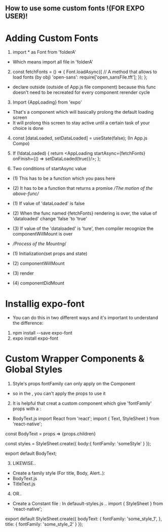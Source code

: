 ## How to use some custom fonts !(FOR EXPO USER)!

# Adding Custom Fonts
1. import * as Font from 'folderA'
- Which means import all file in 'folderA' 

2. const fetchFonts = () => { 
  Font.loadAsync({ // A method that allows to load fonts (by obj)
    'open-sans': require['open_sansFile.tft'];
  });
};
- declare outside (outside of App.js file component) because this func doesn't need to be recreated for every component rerender cycle

3. Import {AppLoading} from 'expo'
- That's a component which will basically prolong the default loading screen
- It will prolong this screen to stay active until a certain task of your choice is done

4. const [dataLoaded, setDataLoaded] = 
useState(false); (In App.js Compo)

5. If (!dataLoaded) {
  return <AppLoading startAsync={fetchFonts} onFinish={() => setDataLoaded(true)}/>;
};

6. Two conditions of startAsync value
- (1) This has to be a function which you pass here
- (2) It has to be a function that returns a promise
*/The motion of the above-func/*
- (1) If value of 'dataLoaded' is false 
- (2) When the func named {fetchFonts} rendering is over, the value of  'dataloaded' change 'false 'to 'true'
- (3) If value of the 'dataloaded' is 'ture', then compiler recognize the  componentWillMount is over

- */Process of the Mountng*/
- (1) Initialization(set props and state)
- (2) componentWillMount
- (3) render
- (4) componentDidMount

# Installig expo-font

- You can do this in two different ways and it's important to understand the difference:
1. npm install --save expo-font
2. expo install expo-font

# Custom Wrapper Components & Global Styles

1. Style's props fontFamily can only apply on the <Text> Component
- so in the <View>, you can't apply the props to use it

2. It is helpful that creat a custom component which give 'fontFamily' props with a <View/> :
- BodyText.js
import React from 'react';
import { Text, StyleSheet } from 'react-native';

const BodyText = props => <Text style= {styles.body}>{props.children}</Text>

const styles = StyleSheet.create({
  body:{
    fontFamily: 'someStyle'
  }
});

export default BodyText;

3. LIKEWISE..
- Create a family style (For title, Body, Alert..):
- BodyText.js
- TitleText.js

4. OR..
- Create a Constant file
: In defauult-styles.js ..
import { StyleSheet } from 'react-native';

export default StyleSheet.create({
  bodyText: {
    fontFamily: 'some_style_1',
  },
  title: {
    fontFamily: 'some_style_2'
  }
});
